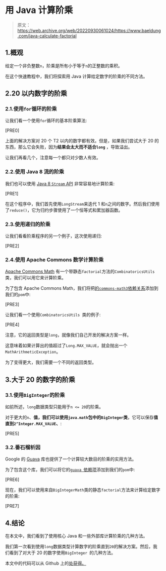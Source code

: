 # 用 Java 计算阶乘

> 原文：<https://web.archive.org/web/20220930061024/https://www.baeldung.com/java-calculate-factorial>

## 1.概观

给定一个非负整数`n`，阶乘是所有小于等于`n`的正整数的乘积。

在这个快速教程中，我们将探索用 Java 计算给定数字的阶乘的不同方法。

## 2.20 以内数字的阶乘

### 2.1.使用`for`循环的阶乘

让我们看一个使用`for`循环的基本阶乘算法:

[PRE0]

上面的解决方案对 20 个 T2 以内的数字都有效。但是，如果我们尝试大于 20 的东西，那么它会失败，因为**结果会太大而不适合`long`** ，导致溢出。

让我们再看几个，注意每一个都只对少数人有效。

### 2.2.使用 Java 8 流的阶乘

我们也可以使用 [Java 8 `Stream` API](/web/20221126223232/https://www.baeldung.com/java-8-streams-introduction) 非常容易地计算阶乘:

[PRE1]

在这个程序中，我们首先使用`LongStream`来迭代 1 和`n`之间的数字。然后我们使用了`reduce()`，它为归约步骤使用了一个恒等式和累加器函数。

### 2.3.使用递归的阶乘

让我们看看阶乘程序的另一个例子，这次使用递归:

[PRE2]

### 2.4.使用 Apache Commons 数学计算阶乘

[Apache Commons Math](/web/20221126223232/https://www.baeldung.com/apache-commons-math) 有一个带静态`factorial`方法的`CombinatoricsUtils`类，我们可以用它来计算阶乘。

为了包含 Apache Commons Math，我们将把[的`commons-math3`依赖关系](https://web.archive.org/web/20221126223232/https://search.maven.org/search?q=a:commons-math3)添加到我们的`pom`中:

[PRE3]

让我们看一个使用`CombinatoricsUtils `类的例子:

[PRE4]

注意，它的返回类型是`long`，就像我们自己开发的解决方案一样。

这意味着如果计算出的值超过了`Long.MAX_VALUE`，就会抛出一个`MathArithmeticException`。

为了变得更大，我们需要一个不同的返回类型。

## 3.大于 20 的数字的阶乘

### 3.1.使用`BigInteger`的阶乘

如前所述，`long`数据类型只能用于`n <= 20`的阶乘。

对于更大的`n`、**值，我们可以使用`java.math`包中的`BigInteger`类**，它可以保存**值直到`2^Integer.MAX_VALUE`、**:

[PRE5]

### 3.2.番石榴析因

Google 的 [Guava](/web/20221126223232/https://www.baeldung.com/category/guava/) 库也提供了一个计算较大数目的阶乘的实用方法。

为了包含这个库，我们可以将它的[`guava `依赖项](https://web.archive.org/web/20221126223232/https://search.maven.org/search?q=guava)添加到我们的`pom`中:

[PRE6]

现在，我们可以使用来自`BigIntegerMath`类的静态`factorial`方法来计算给定数字的阶乘:

[PRE7]

## 4.结论

在本文中，我们看到了使用核心 Java 和一些外部库计算阶乘的几种方法。

我们第一次看到使用`long`数据类型计算数字的阶乘直到`20`的解决方案。然后，我们看到了对大于 20 的数字使用`BigInteger `的几种方法。

本文中的代码可以从 Github 上的[处获得。](https://web.archive.org/web/20221126223232/https://github.com/eugenp/tutorials/tree/master/core-java-modules/core-java-lang-math-2)